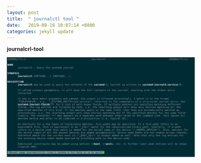```yaml
---
layout: post
title:  " journalctl tool "
date:   2019-08-18 10:07:14 +0800
categories: jekyll update
---
```


**journalcrl-tool**







![k8s-storage](https://raw.githubusercontent.com/latermonk/latermonk.github.io/master/_posts/_images/journalctl-01.png)


